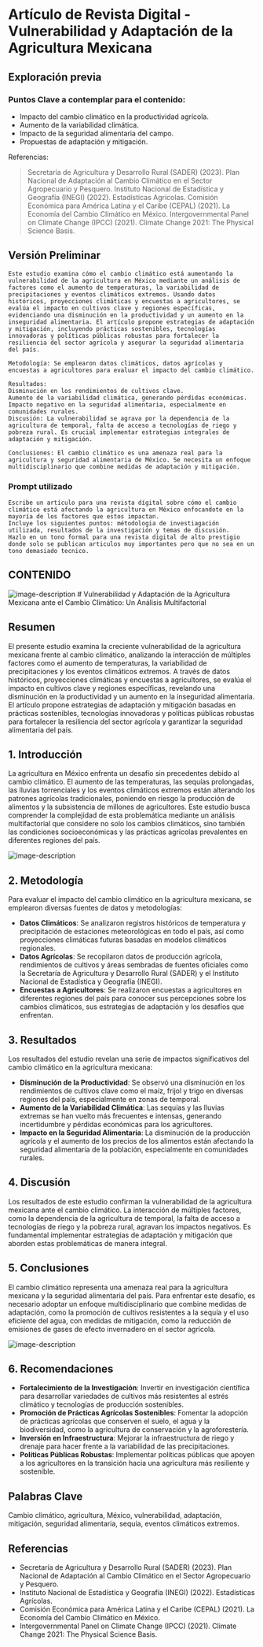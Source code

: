 # Artículo de Revista Digital - Vulnerabilidad y Adaptación de la Agricultura Mexicana

## Exploración previa

### Puntos Clave a contemplar para el contenido:
- Impacto del cambio climático en la productividad agrícola.
- Aumento de la variabilidad climática.
- Impacto de la seguridad alimentaria del campo.
- Propuestas de adaptación y mitigación.

Referencias:
> Secretaría de Agricultura y Desarrollo Rural (SADER) (2023). Plan Nacional de Adaptación al Cambio Climático en el Sector Agropecuario y Pesquero.
> Instituto Nacional de Estadística y Geografía (INEGI) (2022). Estadísticas Agrícolas.
> Comisión Económica para América Latina y el Caribe (CEPAL) (2021). La Economía del Cambio Climático en México.
> Intergovernmental Panel on Climate Change (IPCC) (2021). Climate Change 2021: The Physical Science Basis.

## Versión Preliminar
```
Este estudio examina cómo el cambio climático está aumentando la vulnerabilidad de la agricultura en México mediante un análisis de factores como el aumento de temperaturas, la variabilidad de precipitaciones y eventos climáticos extremos. Usando datos históricos, proyecciones climáticas y encuestas a agricultores, se evalúa el impacto en cultivos clave y regiones específicas, evidenciando una disminución en la productividad y un aumento en la inseguridad alimentaria. El artículo propone estrategias de adaptación y mitigación, incluyendo prácticas sostenibles, tecnologías innovadoras y políticas públicas robustas para fortalecer la resiliencia del sector agrícola y asegurar la seguridad alimentaria del país.

Metodología: Se emplearon datos climáticos, datos agrícolas y encuestas a agricultores para evaluar el impacto del cambio climático.

Resultados:
Disminución en los rendimientos de cultivos clave.
Aumento de la variabilidad climática, generando pérdidas económicas.
Impacto negativo en la seguridad alimentaria, especialmente en comunidades rurales.
Discusión: La vulnerabilidad se agrava por la dependencia de la agricultura de temporal, falta de acceso a tecnologías de riego y pobreza rural. Es crucial implementar estrategias integrales de adaptación y mitigación.

Conclusiones: El cambio climático es una amenaza real para la agricultura y seguridad alimentaria de México. Se necesita un enfoque multidisciplinario que combine medidas de adaptación y mitigación.
```


### Prompt utilizado
```
Escribe un artículo para una revista dígital sobre cómo el cambio climático está afectando la agricultura en México enfocandote en la mayoría de los factores que estos impactan.
Incluye los siguientes puntos: métodologia de investiagación utilizada, resultados de la investigación y temas de discusión.
Hazlo en un tono formal para una revista digital de alto prestigio donde solo se publican articulos muy importantes pero que no sea en un tono demasiado tecnico. 
```

## CONTENIDO
<img src="https://images.pexels.com/photos/1112080/pexels-photo-1112080.jpeg?auto=compress&cs=tinysrgb&w=1260&h=750&dpr=2" alt="image-description"/>
# Vulnerabilidad y Adaptación de la Agricultura Mexicana ante el Cambio Climático: Un Análisis Multifactorial

## Resumen

El presente estudio examina la creciente vulnerabilidad de la agricultura mexicana frente al cambio climático, analizando la interacción de múltiples factores como el aumento de temperaturas, la variabilidad de precipitaciones y los eventos climáticos extremos. A través de datos históricos, proyecciones climáticas y encuestas a agricultores, se evalúa el impacto en cultivos clave y regiones específicas, revelando una disminución en la productividad y un aumento en la inseguridad alimentaria. El artículo propone estrategias de adaptación y mitigación basadas en prácticas sostenibles, tecnologías innovadoras y políticas públicas robustas para fortalecer la resiliencia del sector agrícola y garantizar la seguridad alimentaria del país.

## 1. Introducción

La agricultura en México enfrenta un desafío sin precedentes debido al cambio climático. El aumento de las temperaturas, las sequías prolongadas, las lluvias torrenciales y los eventos climáticos extremos están alterando los patrones agrícolas tradicionales, poniendo en riesgo la producción de alimentos y la subsistencia de millones de agricultores. Este estudio busca comprender la complejidad de esta problemática mediante un análisis multifactorial que considere no solo los cambios climáticos, sino también las condiciones socioeconómicas y las prácticas agrícolas prevalentes en diferentes regiones del país.

<img src="https://images.pexels.com/photos/14304118/pexels-photo-14304118.jpeg?auto=compress&cs=tinysrgb&w=1260&h=750&dpr=2" alt="image-description"/>

## 2. Metodología

Para evaluar el impacto del cambio climático en la agricultura mexicana, se emplearon diversas fuentes de datos y metodologías:

- **Datos Climáticos**: Se analizaron registros históricos de temperatura y precipitación de estaciones meteorológicas en todo el país, así como proyecciones climáticas futuras basadas en modelos climáticos regionales.
- **Datos Agrícolas**: Se recopilaron datos de producción agrícola, rendimientos de cultivos y áreas sembradas de fuentes oficiales como la Secretaría de Agricultura y Desarrollo Rural (SADER) y el Instituto Nacional de Estadística y Geografía (INEGI).
- **Encuestas a Agricultores**: Se realizaron encuestas a agricultores en diferentes regiones del país para conocer sus percepciones sobre los cambios climáticos, sus estrategias de adaptación y los desafíos que enfrentan.

## 3. Resultados

Los resultados del estudio revelan una serie de impactos significativos del cambio climático en la agricultura mexicana:

- **Disminución de la Productividad**: Se observó una disminución en los rendimientos de cultivos clave como el maíz, frijol y trigo en diversas regiones del país, especialmente en zonas de temporal.
- **Aumento de la Variabilidad Climática**: Las sequías y las lluvias extremas se han vuelto más frecuentes e intensas, generando incertidumbre y pérdidas económicas para los agricultores.
- **Impacto en la Seguridad Alimentaria**: La disminución de la producción agrícola y el aumento de los precios de los alimentos están afectando la seguridad alimentaria de la población, especialmente en comunidades rurales.

## 4. Discusión

Los resultados de este estudio confirman la vulnerabilidad de la agricultura mexicana ante el cambio climático. La interacción de múltiples factores, como la dependencia de la agricultura de temporal, la falta de acceso a tecnologías de riego y la pobreza rural, agravan los impactos negativos. Es fundamental implementar estrategias de adaptación y mitigación que aborden estas problemáticas de manera integral.

## 5. Conclusiones

El cambio climático representa una amenaza real para la agricultura mexicana y la seguridad alimentaria del país. Para enfrentar este desafío, es necesario adoptar un enfoque multidisciplinario que combine medidas de adaptación, como la promoción de cultivos resistentes a la sequía y el uso eficiente del agua, con medidas de mitigación, como la reducción de emisiones de gases de efecto invernadero en el sector agrícola.

<img src="https://images.pexels.com/photos/974314/pexels-photo-974314.jpeg?auto=compress&cs=tinysrgb&w=1260&h=750&dpr=2" alt="image-description"/>

## 6. Recomendaciones

- **Fortalecimiento de la Investigación**: Invertir en investigación científica para desarrollar variedades de cultivos más resistentes al estrés climático y tecnologías de producción sostenibles.
- **Promoción de Prácticas Agrícolas Sostenibles**: Fomentar la adopción de prácticas agrícolas que conserven el suelo, el agua y la biodiversidad, como la agricultura de conservación y la agroforestería.
- **Inversión en Infraestructura**: Mejorar la infraestructura de riego y drenaje para hacer frente a la variabilidad de las precipitaciones.
- **Políticas Públicas Robustas**: Implementar políticas públicas que apoyen a los agricultores en la transición hacia una agricultura más resiliente y sostenible.

## Palabras Clave

Cambio climático, agricultura, México, vulnerabilidad, adaptación, mitigación, seguridad alimentaria, sequía, eventos climáticos extremos.

## Referencias

- Secretaría de Agricultura y Desarrollo Rural (SADER) (2023). Plan Nacional de Adaptación al Cambio Climático en el Sector Agropecuario y Pesquero.
- Instituto Nacional de Estadística y Geografía (INEGI) (2022). Estadísticas Agrícolas.
- Comisión Económica para América Latina y el Caribe (CEPAL) (2021). La Economía del Cambio Climático en México.
- Intergovernmental Panel on Climate Change (IPCC) (2021). Climate Change 2021: The Physical Science Basis.
